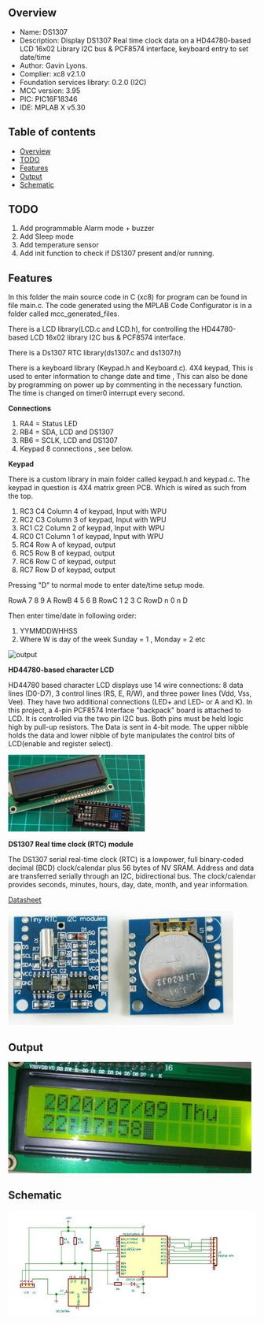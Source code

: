

Overview
--------------------------------------------
* Name: DS1307
* Description: Display DS1307 Real time clock data on a
  HD44780-based LCD 16x02 Library I2C bus & PCF8574 interface, 
  keyboard entry to set date/time
* Author: Gavin Lyons.
* Complier: xc8 v2.1.0
* Foundation services library: 0.2.0 (I2C)
* MCC version: 3.95
* PIC: PIC16F18346
* IDE:  MPLAB X v5.30


Table of contents
---------------------------

  * [Overview](#overview)
  * [TODO](#todo)
  * [Features](#features)
  * [Output](#output)
  * [Schematic](#schematic)
  
TODO
----------------------- 

1. Add programmable Alarm mode + buzzer
2. Add Sleep mode
3. Add temperature sensor
4. Add init function to check if DS1307 present and/or running.
  
Features
----------------------

In this folder the main source code in C (xc8) for program can be found in file main.c.
The code generated using the MPLAB Code Configurator is in a folder called mcc_generated_files. 

There is a LCD library(LCD.c and LCD.h), for controlling the HD44780-based 
LCD 16x02 library I2C bus & PCF8574 interface.

There is a Ds1307 RTC library(ds1307.c and ds1307.h)

There is a keyboard library (Keypad.h and Keyboard.c). 4X4 keypad, This is used to
enter information to change date and time , 
This can also be done by programming on power up by commenting in the necessary function.
The time is changed on timer0 interrupt every second.

**Connections**

1. RA4 = Status LED 
2. RB4 = SDA, LCD and DS1307
3. RB6 = SCLK, LCD and DS1307
4. Keypad 8 connections , see below.

**Keypad**

There is a custom library in main folder called keypad.h and keypad.c.
The keypad in question is 4X4 matrix green PCB.
Which is wired as such from the top.

1.	RC3	C4 Column 4 of keypad, Input with WPU
2.	RC2	C3 Column 3 of keypad, Input with WPU
3.	RC1	C2 Column 2 of keypad, Input with WPU
4.	RC0	C1 Column 1 of keypad, Input with WPU
5.	RC4	Row A of keypad, output
6.	RC5	Row B of keypad, output
7.	RC6	Row C of keypad, output
8.	RC7	Row D of keypad, output

Pressing "D" to normal mode to enter date/time setup mode.
 
RowA    7   8   9   A
RowB    4   5   6   B
RowC    1   2   3   C
RowD    n   0   n   D

Then enter time/date in following order:

1. YYMMDDWHHSS
2. Where W is day of the week Sunday = 1 , Monday = 2 etc

![ output ](https://github.com/gavinlyonsrepo/pic_18F47K42_projects/blob/master/images/keypad.jpg)


**HD44780-based character LCD**

HD44780 based character LCD displays use 14 wire connections: 8 data lines (D0-D7), 3 control lines (RS, E, R/W), 
and three power lines (Vdd, Vss, Vee). They have two additional connections (LED+ and LED- or A and K).
In this project, a 4-pin PCF8574 Interface "backpack" board is attached to LCD. It is controlled via the two pin I2C bus.
Both pins must be held logic high by pull-up resistors.
The Data is sent in 4-bit mode. The upper nibble holds the data and lower nibble of byte manipulates
the control bits of LCD(enable and register select). 

![PCF8574 & LCD ](https://github.com/gavinlyonsrepo/pic_16F1619_projects/blob/master/images/LCDPCF.jpg)


**DS1307 Real time clock (RTC) module**

The DS1307 serial real-time clock (RTC) is a lowpower, full binary-coded decimal (BCD) clock/calendar
plus 56 bytes of NV SRAM. Address and data are transferred serially through an I2C, bidirectional bus.
The clock/calendar provides seconds, minutes, hours,
day, date, month, and year information.

[ Datasheet ](https://datasheets.maximintegrated.com/en/ds/DS1307.pdf)

![ ds1307 ](https://github.com/gavinlyonsrepo/pic_16F18346_projects/blob/master/images/ds1307.jpg)

Output
-----------------------

![ output ](https://github.com/gavinlyonsrepo/pic_16F18346_projects/blob/master/images/output3.jpg)


Schematic
------------------------

![ schematic ](https://github.com/gavinlyonsrepo/pic_16F18346_projects/blob/master/images/ds1307sch.jpg)

